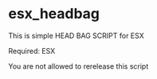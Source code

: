 # esx_headbag

This is simple HEAD BAG SCRIPT for ESX

Required:
ESX

You are not allowed to rerelease this script
